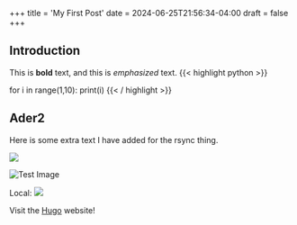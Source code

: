 +++
title = 'My First Post'
date = 2024-06-25T21:56:34-04:00
draft = false
+++
## Introduction

This is **bold** text, and this is *emphasized* text.
{{< highlight python >}}

for i in range(1,10):
	print(i)
{{< / highlight >}}

## Ader2

Here is some extra text I have added for the rsync thing.

<img src="sunset.jpg">

![Test Image](/static/blog/images/moco.png)

Local:
<img src="moco.png">

Visit the [Hugo](https://gohugo.io) website!
